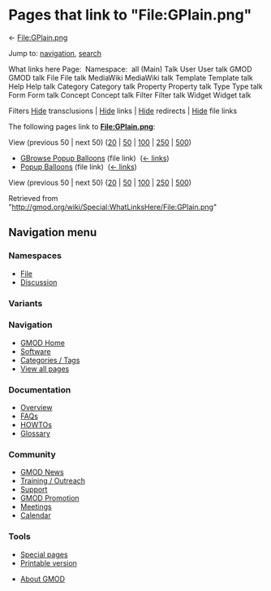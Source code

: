 <div id="mw-page-base" class="noprint">

</div>

<div id="mw-head-base" class="noprint">

</div>

<div id="content" class="mw-body" role="main">

<span id="top"></span>

<div id="mw-js-message" style="display:none;">

</div>



# <span dir="auto">Pages that link to "File:GPlain.png"</span>

<div id="bodyContent">

<div id="contentSub">

← [File:GPlain.png](/wiki/File:GPlain.png "File:GPlain.png")

</div>

<div id="jump-to-nav" class="mw-jump">

Jump to: [navigation](#mw-navigation), [search](#p-search)

</div>

<div id="mw-content-text">

What links here Page:  Namespace:  all (Main) Talk User User talk GMOD
GMOD talk File File talk MediaWiki MediaWiki talk Template Template talk
Help Help talk Category Category talk Property Property talk Type Type
talk Form Form talk Concept Concept talk Filter Filter talk Widget
Widget talk

Filters
[Hide](/mediawiki/index.php?title=Special:WhatLinksHere/File:GPlain.png&hidetrans=1 "Special:WhatLinksHere/File:GPlain.png")
transclusions \|
[Hide](/mediawiki/index.php?title=Special:WhatLinksHere/File:GPlain.png&hidelinks=1 "Special:WhatLinksHere/File:GPlain.png")
links \|
[Hide](/mediawiki/index.php?title=Special:WhatLinksHere/File:GPlain.png&hideredirs=1 "Special:WhatLinksHere/File:GPlain.png")
redirects \|
[Hide](/mediawiki/index.php?title=Special:WhatLinksHere/File:GPlain.png&hideimages=1 "Special:WhatLinksHere/File:GPlain.png")
file links

The following pages link to
**[File:GPlain.png](/wiki/File:GPlain.png "File:GPlain.png")**:

View (previous 50 \| next 50)
([20](/mediawiki/index.php?title=Special:WhatLinksHere/File:GPlain.png&limit=20 "Special:WhatLinksHere/File:GPlain.png")
\|
[50](/mediawiki/index.php?title=Special:WhatLinksHere/File:GPlain.png&limit=50 "Special:WhatLinksHere/File:GPlain.png")
\|
[100](/mediawiki/index.php?title=Special:WhatLinksHere/File:GPlain.png&limit=100 "Special:WhatLinksHere/File:GPlain.png")
\|
[250](/mediawiki/index.php?title=Special:WhatLinksHere/File:GPlain.png&limit=250 "Special:WhatLinksHere/File:GPlain.png")
\|
[500](/mediawiki/index.php?title=Special:WhatLinksHere/File:GPlain.png&limit=500 "Special:WhatLinksHere/File:GPlain.png"))

- [GBrowse Popup
  Balloons](/wiki/GBrowse_Popup_Balloons "GBrowse Popup Balloons") (file
  link) ‎ <span class="mw-whatlinkshere-tools">([←
  links](/mediawiki/index.php?title=Special:WhatLinksHere&target=GBrowse+Popup+Balloons "Special:WhatLinksHere"))</span>
- [Popup Balloons](/wiki/Popup_Balloons "Popup Balloons") (file link) ‎
  <span class="mw-whatlinkshere-tools">([←
  links](/mediawiki/index.php?title=Special:WhatLinksHere&target=Popup+Balloons "Special:WhatLinksHere"))</span>

View (previous 50 \| next 50)
([20](/mediawiki/index.php?title=Special:WhatLinksHere/File:GPlain.png&limit=20 "Special:WhatLinksHere/File:GPlain.png")
\|
[50](/mediawiki/index.php?title=Special:WhatLinksHere/File:GPlain.png&limit=50 "Special:WhatLinksHere/File:GPlain.png")
\|
[100](/mediawiki/index.php?title=Special:WhatLinksHere/File:GPlain.png&limit=100 "Special:WhatLinksHere/File:GPlain.png")
\|
[250](/mediawiki/index.php?title=Special:WhatLinksHere/File:GPlain.png&limit=250 "Special:WhatLinksHere/File:GPlain.png")
\|
[500](/mediawiki/index.php?title=Special:WhatLinksHere/File:GPlain.png&limit=500 "Special:WhatLinksHere/File:GPlain.png"))

</div>

<div class="printfooter">

Retrieved from
"<http://gmod.org/wiki/Special:WhatLinksHere/File:GPlain.png>"

</div>

<div id="catlinks" class="catlinks catlinks-allhidden">

</div>

<div class="visualClear">

</div>

</div>

</div>

<div id="mw-navigation">

## Navigation menu

<div id="mw-head">



<div id="left-navigation">

<div id="p-namespaces" class="vectorTabs" role="navigation"
aria-labelledby="p-namespaces-label">

### Namespaces

- <span id="ca-nstab-image"><a href="/wiki/File:GPlain.png" accesskey="c"
  title="View the file page [c]">File</a></span>
- <span id="ca-talk"><a
  href="/mediawiki/index.php?title=File_talk:GPlain.png&amp;action=edit&amp;redlink=1"
  accesskey="t"
  title="Discussion about the content page [t]">Discussion</a></span>

</div>

<div id="p-variants" class="vectorMenu emptyPortlet" role="navigation"
aria-labelledby="p-variants-label">

### 

### Variants[](#)

<div class="menu">

</div>

</div>

</div>

<div id="right-navigation">





</div>



</div>

</div>

</div>

<div id="mw-panel">

<div id="p-logo" role="banner">

<a href="/wiki/Main_Page"
style="background-image: url(http://gmod.org/images/GMOD-cogs.png);"
title="Visit the main page"></a>

</div>

<div id="p-Navigation" class="portal" role="navigation"
aria-labelledby="p-Navigation-label">

### Navigation

<div class="body">

- <span id="n-GMOD-Home">[GMOD Home](/wiki/Main_Page)</span>
- <span id="n-Software">[Software](/wiki/GMOD_Components)</span>
- <span id="n-Categories-.2F-Tags">[Categories /
  Tags](/wiki/Categories)</span>
- <span id="n-View-all-pages">[View all
  pages](/wiki/Special:AllPages)</span>

</div>

</div>

<div id="p-Documentation" class="portal" role="navigation"
aria-labelledby="p-Documentation-label">

### Documentation

<div class="body">

- <span id="n-Overview">[Overview](/wiki/Overview)</span>
- <span id="n-FAQs">[FAQs](/wiki/Category:FAQ)</span>
- <span id="n-HOWTOs">[HOWTOs](/wiki/Category:HOWTO)</span>
- <span id="n-Glossary">[Glossary](/wiki/Glossary)</span>

</div>

</div>

<div id="p-Community" class="portal" role="navigation"
aria-labelledby="p-Community-label">

### Community

<div class="body">

- <span id="n-GMOD-News">[GMOD News](/wiki/GMOD_News)</span>
- <span id="n-Training-.2F-Outreach">[Training /
  Outreach](/wiki/Training_and_Outreach)</span>
- <span id="n-Support">[Support](/wiki/Support)</span>
- <span id="n-GMOD-Promotion">[GMOD
  Promotion](/wiki/GMOD_Promotion)</span>
- <span id="n-Meetings">[Meetings](/wiki/Meetings)</span>
- <span id="n-Calendar">[Calendar](/wiki/Calendar)</span>

</div>

</div>

<div id="p-tb" class="portal" role="navigation"
aria-labelledby="p-tb-label">

### Tools

<div class="body">

- <span id="t-specialpages"><a href="/wiki/Special:SpecialPages" accesskey="q"
  title="A list of all special pages [q]">Special pages</a></span>
- <span id="t-print"><a
  href="/mediawiki/index.php?title=Special:WhatLinksHere/File:GPlain.png&amp;printable=yes"
  rel="alternate" accesskey="p"
  title="Printable version of this page [p]">Printable version</a></span>

</div>

</div>

</div>

</div>

<div id="footer" role="contentinfo">

- <span id="footer-places-about">[About
  GMOD](/wiki/GMOD:About "GMOD:About")</span>

<!-- -->






</div>
